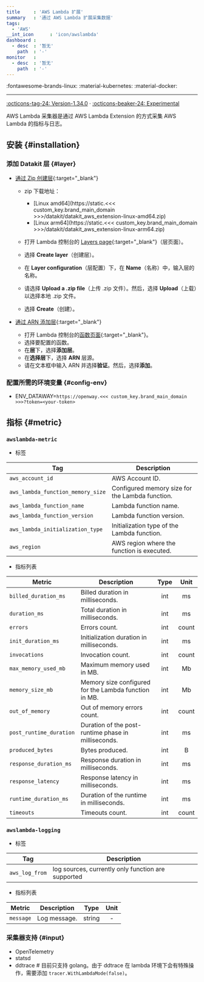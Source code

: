```yaml
---
title     : 'AWS Lambda 扩展'
summary   : '通过 AWS Lambda 扩展采集数据'
tags:
  - 'AWS'
__int_icon      : 'icon/awslambda'
dashboard :
  - desc  : '暂无'
    path  : '-'
monitor   :
  - desc  : '暂无'
    path  : '-'
---
```


:fontawesome-brands-linux: :material-kubernetes: :material-docker:

---

[:octicons-tag-24: Version-1.34.0](../datakit/changelog.md#cl-1.34.0) · [:octicons-beaker-24: Experimental](../datakit/index.md#experimental)

AWS Lambda 采集器是通过 AWS Lambda Extension 的方式采集 AWS Lambda 的指标与日志。

## 安装 {#installation}

### 添加 Datakit 层 {#layer}

- [通过 Zip 创建层](https://docs.aws.amazon.com/zh_cn/lambda/latest/dg/creating-deleting-layers.html#layers-create){:target="_blank"}

    - zip 下载地址：
        - [Linux amd64](https://static.<<< custom_key.brand_main_domain >>>/datakit/datakit_aws_extension-linux-amd64.zip)
        - [Linux arm64](https://static.<<< custom_key.brand_main_domain >>>/datakit/datakit_aws_extension-linux-arm64.zip)

    - 打开 Lambda 控制台的 [Layers page](https://console.amazonaws.cn/lambda/home#/layers){:target="_blank"}（层页面）。
    - 选择 **Create layer**（创建层）。
    - 在 **Layer configuration**（层配置）下，在 **Name**（名称）中，输入层的名称。
    - 请选择 **Upload a .zip file**（上传 .zip 文件）。然后，选择 **Upload**（上载）以选择本地 .zip 文件。
    - 选择 **Create**（创建）。

- [通过 ARN 添加层](https://docs.aws.amazon.com/zh_cn/lambda/latest/dg/adding-layers.html){:target="_blank"}

    - 打开 Lambda 控制台的[函数页面](https://console.amazonaws.cn/lambda/home#/functions){:target="_blank"}。
    - 选择要配置的函数。
    - 在**层**下，选择**添加层**。
    - 在**选择层**下，选择 **ARN** 层源。
    - 请在文本框中输入 ARN 并选择**验证**。然后，选择**添加**。

### 配置所需的环境变量 {#config-env}

- ENV_DATAWAY=`https://openway.<<< custom_key.brand_main_domain >>>?token=<your-token>`

## 指标 {#metric}



### `awslambda-metric`

- 标签


| Tag | Description |
|  ----  | --------|
|`aws_account_id`|AWS Account ID.|
|`aws_lambda_function_memory_size`|Configured memory size for the Lambda function.|
|`aws_lambda_function_name`|Lambda function name.|
|`aws_lambda_function_version`|Lambda function version.|
|`aws_lambda_initialization_type`|Initialization type of the Lambda function.|
|`aws_region`|AWS region where the function is executed.|

- 指标列表


| Metric | Description | Type | Unit |
| ---- |---- | :---:    | :----: |
|`billed_duration_ms`|Billed duration in milliseconds.|int|ms|
|`duration_ms`|Total duration in milliseconds.|int|ms|
|`errors`|Errors count.|int|count|
|`init_duration_ms`|Initialization duration in milliseconds.|int|ms|
|`invocations`|Invocation count.|int|count|
|`max_memory_used_mb`|Maximum memory used in MB.|int|Mb|
|`memory_size_mb`|Memory size configured for the Lambda function in MB.|int|Mb|
|`out_of_memory`|Out of memory errors count.|int|count|
|`post_runtime_duration`|Duration of the post-runtime phase in milliseconds.|int|ms|
|`produced_bytes`|Bytes produced.|int|B|
|`response_duration_ms`|Response duration in milliseconds.|int|ms|
|`response_latency`|Response latency in milliseconds.|int|ms|
|`runtime_duration_ms`|Duration of the runtime in milliseconds.|int|ms|
|`timeouts`|Timeouts count.|int|count|



### `awslambda-logging`

- 标签


| Tag | Description |
|  ----  | --------|
|`aws_log_from`|log sources, currently only function are supported|

- 指标列表


| Metric | Description | Type | Unit |
| ---- |---- | :---:    | :----: |
|`message`|Log message.|string|-|



### 采集器支持 {#input}

- OpenTelemetry
- statsd
- ddtrace # 目前只支持 golang。由于 ddtrace 在 lambda 环境下会有特殊操作，需要添加 `tracer.WithLambdaMode(false)`。
